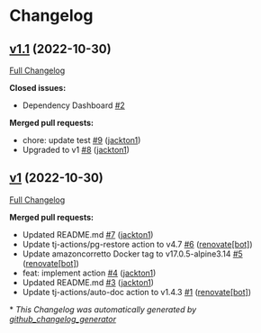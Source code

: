 # Changelog

## [v1.1](https://github.com/tj-actions/schemaspy/tree/v1.1) (2022-10-30)

[Full Changelog](https://github.com/tj-actions/schemaspy/compare/v1...v1.1)

**Closed issues:**

- Dependency Dashboard [\#2](https://github.com/tj-actions/schemaspy/issues/2)

**Merged pull requests:**

- chore: update test [\#9](https://github.com/tj-actions/schemaspy/pull/9) ([jackton1](https://github.com/jackton1))
- Upgraded to v1 [\#8](https://github.com/tj-actions/schemaspy/pull/8) ([jackton1](https://github.com/jackton1))

## [v1](https://github.com/tj-actions/schemaspy/tree/v1) (2022-10-30)

[Full Changelog](https://github.com/tj-actions/schemaspy/compare/831eafbaf510a685805917bf3deadd18600df7ad...v1)

**Merged pull requests:**

- Updated README.md [\#7](https://github.com/tj-actions/schemaspy/pull/7) ([jackton1](https://github.com/jackton1))
- Update tj-actions/pg-restore action to v4.7 [\#6](https://github.com/tj-actions/schemaspy/pull/6) ([renovate[bot]](https://github.com/apps/renovate))
- Update amazoncorretto Docker tag to v17.0.5-alpine3.14 [\#5](https://github.com/tj-actions/schemaspy/pull/5) ([renovate[bot]](https://github.com/apps/renovate))
- feat: implement action [\#4](https://github.com/tj-actions/schemaspy/pull/4) ([jackton1](https://github.com/jackton1))
- Updated README.md [\#3](https://github.com/tj-actions/schemaspy/pull/3) ([jackton1](https://github.com/jackton1))
- Update tj-actions/auto-doc action to v1.4.3 [\#1](https://github.com/tj-actions/schemaspy/pull/1) ([renovate[bot]](https://github.com/apps/renovate))



\* *This Changelog was automatically generated by [github_changelog_generator](https://github.com/github-changelog-generator/github-changelog-generator)*
